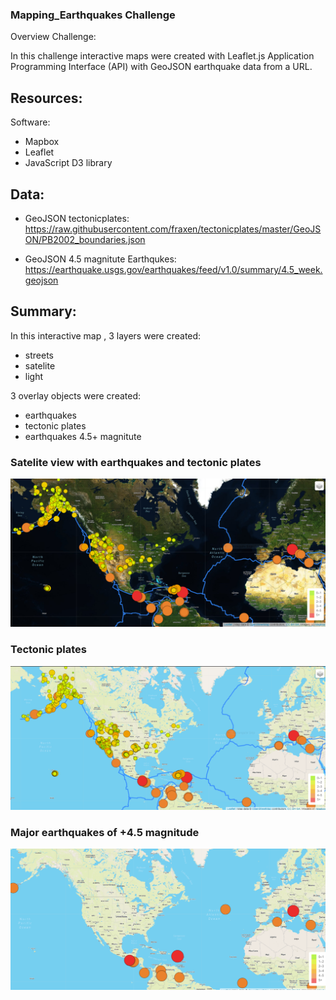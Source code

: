 ### Mapping_Earthquakes Challenge

Overview Challenge:

In this challenge interactive maps were created with Leaflet.js Application Programming Interface (API) with GeoJSON earthquake data from a URL.

## Resources:

Software:
* Mapbox
* Leaflet 
* JavaScript D3 library

## Data:
* GeoJSON tectonicplates:
https://raw.githubusercontent.com/fraxen/tectonicplates/master/GeoJSON/PB2002_boundaries.json

* GeoJSON 4.5 magnitute Earthqukes:
https://earthquake.usgs.gov/earthquakes/feed/v1.0/summary/4.5_week.geojson


## Summary:

In this interactive map , 3 layers were created: 
* streets
* satelite
* light

3 overlay objects were created:
* earthquakes
* tectonic plates
* earthquakes 4.5+ magnitute 

### Satelite view with earthquakes and tectonic plates
![](Earthquake_Challenge/imagesearthquakes/earthquakes.PNG)

### Tectonic plates
![](Earthquake_Challenge/imagesearthquakes/earthquakesstreetmode.PNG)

### Major earthquakes of +4.5 magnitude
![](Earthquake_Challenge/imagesearthquakes/majorearthquakes.PNG)
